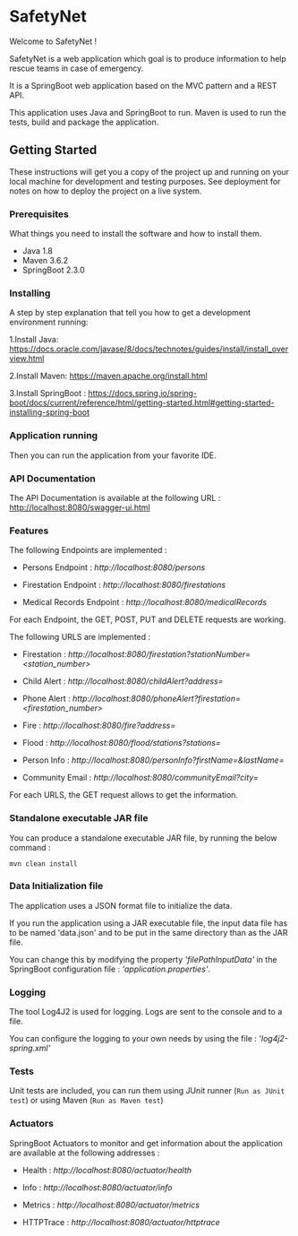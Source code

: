 # SafetyNet
Welcome to SafetyNet !

SafetyNet is a web application which goal is to produce information to help rescue teams in case of emergency.

It is a SpringBoot web application based on the MVC pattern and a REST API.

This application uses Java and SpringBoot to run. Maven is used to run the tests, build and package the application.

## Getting Started

These instructions will get you a copy of the project up and running on your local machine for development and testing purposes. See deployment for notes on how to deploy the project on a live system.

### Prerequisites

What things you need to install the software and how to install them.

- Java 1.8
- Maven 3.6.2
- SpringBoot 2.3.0

### Installing

A step by step explanation that tell you how to get a development environment running:

1.Install Java:
<https://docs.oracle.com/javase/8/docs/technotes/guides/install/install_overview.html>

2.Install Maven:
<https://maven.apache.org/install.html>

3.Install SpringBoot :
<https://docs.spring.io/spring-boot/docs/current/reference/html/getting-started.html#getting-started-installing-spring-boot>

### Application running

Then you can run the application from your favorite IDE.

### API Documentation

The API Documentation is available at the following URL : <http://localhost:8080/swagger-ui.html>


### Features
The following Endpoints are implemented :

- Persons Endpoint : *http://localhost:8080/persons*

- Firestation Endpoint : *http://localhost:8080/firestations*

- Medical Records Endpoint : *http://localhost:8080/medicalRecords*

For each Endpoint, the GET, POST, PUT and DELETE requests are working.

The following URLS are implemented :

- Firestation : *http://localhost:8080/firestation?stationNumber=<station_number>*

- Child Alert : *http://localhost:8080/childAlert?address=<address>*

- Phone Alert : *http://localhost:8080/phoneAlert?firestation=<firestation_number>*

- Fire : *http://localhost:8080/fire?address=<address>*

- Flood : *http://localhost:8080/flood/stations?stations=<a list of station_numbers>*

- Person Info : *http://localhost:8080/personInfo?firstName=<firstName>&lastName=<lastName>*

- Community Email : *http://localhost:8080/communityEmail?city=<city>*

For each URLS, the GET request allows to get the information.

### Standalone executable JAR file

You can produce a standalone executable JAR file, by running the below command :

`mvn clean install`

### Data Initialization file

The application uses a JSON format file to initialize the data. 

If you run the application using a JAR executable file, the input data file has to be named 'data.json' and to be put in the same directory than as the JAR file. 

You can change this by modifying the property *'filePathInputData'* in the SpringBoot configuration file : *'application.properties'*.

### Logging

The tool Log4J2 is used for logging. Logs are sent to the console and to a file.

You can configure the logging to your own needs by using the file : *'log4j2-spring.xml'*

### Tests

Unit tests are included, you can run them using JUnit runner (`Run as JUnit test`) or using Maven (`Run as Maven test`)

### Actuators

SpringBoot Actuators to monitor and get information about the application are available at the following addresses :

- Health : *http://localhost:8080/actuator/health*

- Info : *http://localhost:8080/actuator/info*

- Metrics : *http://localhost:8080/actuator/metrics*

- HTTPTrace : *http://localhost:8080/actuator/httptrace*
